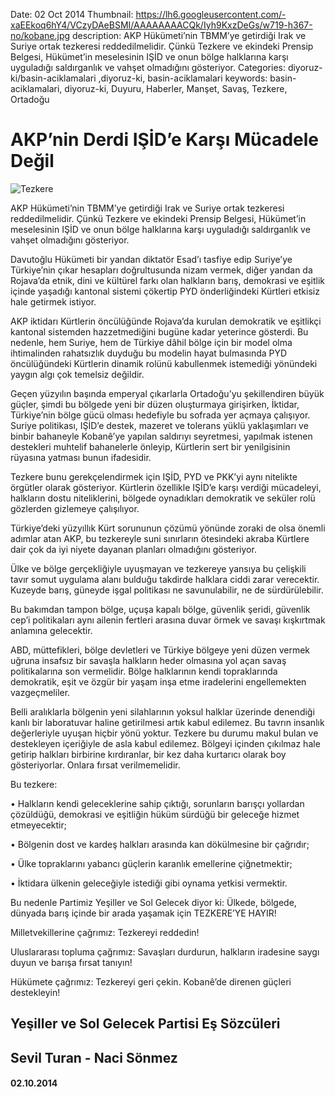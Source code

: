 Date: 02 Oct 2014
Thumbnail: https://lh6.googleusercontent.com/-xaEEkoq6hY4/VCzyDAeBSMI/AAAAAAAACQk/Iyh9KxzDeGs/w719-h367-no/kobane.jpg
description: AKP Hükümeti’nin TBMM’ye getirdiği Irak ve Suriye ortak tezkeresi reddedilmelidir. Çünkü Tezkere ve ekindeki Prensip Belgesi, Hükümet’in meselesinin IŞİD ve onun bölge halklarına karşı uyguladığı saldırganlık ve vahşet olmadığını gösteriyor.
Categories: diyoruz-ki/basin-aciklamalari ,diyoruz-ki, basin-aciklamalari
keywords: basin-aciklamalari, diyoruz-ki, Duyuru, Haberler, Manşet, Savaş, Tezkere, Ortadoğu


# AKP’nin Derdi IŞİD’e Karşı Mücadele Değil

![Tezkere](https://lh6.googleusercontent.com/-xaEEkoq6hY4/VCzyDAeBSMI/AAAAAAAACQk/Iyh9KxzDeGs/w719-h367-no/kobane.jpg)

AKP Hükümeti’nin TBMM’ye getirdiği Irak ve Suriye ortak tezkeresi reddedilmelidir. Çünkü Tezkere ve ekindeki Prensip Belgesi, Hükümet’in meselesinin IŞİD ve onun bölge halklarına karşı uyguladığı saldırganlık ve vahşet olmadığını gösteriyor.

Davutoğlu Hükümeti bir yandan diktatör Esad’ı tasfiye edip Suriye’ye Türkiye’nin çıkar hesapları doğrultusunda nizam vermek, diğer yandan da Rojava’da etnik, dini ve kültürel farkı olan halkların barış, demokrasi ve eşitlik içinde yaşadığı kantonal sistemi çökertip PYD önderliğindeki Kürtleri etkisiz hale getirmek istiyor.

AKP iktidarı Kürtlerin öncülüğünde Rojava’da kurulan demokratik ve eşitlikçi kantonal sistemden hazzetmediğini bugüne kadar yeterince gösterdi. Bu nedenle, hem Suriye, hem de Türkiye dâhil bölge için bir model olma ihtimalinden rahatsızlık duyduğu bu modelin hayat bulmasında PYD öncülüğündeki Kürtlerin dinamik rolünü kabullenmek istemediği yönündeki yaygın algı çok temelsiz değildir.

Geçen yüzyılın başında emperyal çıkarlarla Ortadoğu’yu şekillendiren büyük güçler, şimdi bu bölgede yeni bir düzen oluşturmaya girişirken, İktidar, Türkiye’nin bölge gücü olması hedefiyle bu sofrada yer açmaya çalışıyor. Suriye politikası, IŞİD’e destek, mazeret ve tolerans yüklü yaklaşımları ve binbir bahaneyle Kobanê’ye yapılan saldırıyı seyretmesi, yapılmak istenen destekleri muhtelif bahanelerle önleyip, Kürtlerin sert bir yenilgisinin rüyasına yatması bunun ifadesidir. 

Tezkere bunu gerekçelendirmek için IŞİD, PYD ve PKK’yi aynı nitelikte örgütler olarak gösteriyor. Kürtlerin özellikle IŞİD’e karşı verdiği mücadeleyi, halkların dostu niteliklerini, bölgede oynadıkları demokratik ve seküler rolü gözlerden gizlemeye çalışılıyor. 

Türkiye’deki yüzyıllık Kürt sorununun çözümü yönünde zoraki de olsa önemli adımlar atan AKP, bu tezkereyle suni sınırların ötesindeki akraba Kürtlere dair çok da iyi niyete dayanan planları olmadığını gösteriyor.

Ülke ve bölge gerçekliğiyle uyuşmayan ve tezkereye yansıya bu çelişkili tavır somut uygulama alanı bulduğu takdirde halklara ciddi zarar verecektir. Kuzeyde barış, güneyde işgal politikası ne savunulabilir, ne de sürdürülebilir.

Bu bakımdan tampon bölge, uçuşa kapalı bölge, güvenlik şeridi, güvenlik cep’i politikaları aynı ailenin fertleri arasına duvar örmek ve savaşı kışkırtmak anlamına gelecektir.

ABD, müttefikleri, bölge devletleri ve Türkiye bölgeye yeni düzen vermek uğruna insafsız bir savaşla halkların heder olmasına yol açan savaş politikalarına son vermelidir. Bölge halklarının kendi topraklarında demokratik, eşit ve özgür bir yaşam inşa etme iradelerini engellemekten vazgeçmeliler.

Belli aralıklarla bölgenin yeni silahlarının yoksul halklar üzerinde denendiği kanlı bir laboratuvar haline getirilmesi artık kabul edilemez. Bu tavrın insanlık değerleriyle uyuşan hiçbir yönü yoktur. Tezkere bu durumu makul bulan ve destekleyen içeriğiyle de asla kabul edilemez. Bölgeyi içinden çıkılmaz hale getirip halkları birbirine kırdıranlar, bir kez daha kurtarıcı olarak boy gösteriyorlar. Onlara fırsat verilmemelidir.

Bu tezkere:

•	Halkların kendi geleceklerine sahip çıktığı, sorunların barışçı yollardan çözüldüğü, demokrasi ve eşitliğin hüküm sürdüğü bir geleceğe hizmet etmeyecektir;

•	Bölgenin dost ve kardeş halkları arasında kan dökülmesine bir çağrıdır;

•	Ülke topraklarını yabancı güçlerin karanlık emellerine çiğnetmektir;

•	İktidara ülkenin geleceğiyle istediği gibi oynama yetkisi vermektir.

Bu nedenle Partimiz Yeşiller ve Sol Gelecek diyor ki: Ülkede, bölgede, dünyada barış içinde bir arada yaşamak için TEZKERE’YE HAYIR!

Milletvekillerine çağrımız: Tezkereyi reddedin!

Uluslararası topluma çağrımız: Savaşları durdurun, halkların iradesine saygı duyun ve barışa fırsat tanıyın!

Hükümete çağrımız: Tezkereyi geri çekin. Kobanê’de direnen güçleri destekleyin!


## Yeşiller ve Sol Gelecek Partisi Eş Sözcüleri
## Sevil Turan - Naci Sönmez
#### 02.10.2014

